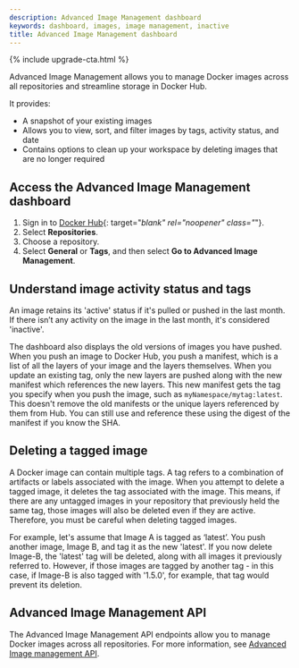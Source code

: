```yaml
---
description: Advanced Image Management dashboard
keywords: dashboard, images, image management, inactive
title: Advanced Image Management dashboard
---
```


{% include upgrade-cta.html %}

Advanced Image Management allows you to manage Docker images across all repositories and streamline storage in Docker Hub.

It provides:
- A snapshot of your existing images
- Allows you to view, sort, and filter images by tags, activity status, and date
- Contains options to clean up your workspace by deleting images that are no longer required

## Access the Advanced Image Management dashboard

1. Sign in to [Docker Hub](https://hub.docker.com){: target="_blank" rel="noopener" class="_"}.
2. Select **Repositories**.
3. Choose a repository.
4. Select **General** or **Tags**, and then select **Go to Advanced Image Management**.

## Understand image activity status and tags

An image retains its 'active' status if it's pulled or pushed in the last month. If there isn’t any activity on the image in the last month, it's considered 'inactive'. 

The dashboard also displays the old versions of images you have pushed. When you push an image to Docker Hub, you push a manifest, which is a list of all the layers of your image and the layers themselves. When you update an existing tag, only the new layers are pushed along with the new manifest which references the new layers. This new manifest gets the tag you specify when you push the image, such as `myNamespace/mytag:latest`. This doesn't remove the old manifests or the unique layers referenced by them from Hub. You can still use and reference these using the digest of the manifest if you know the SHA.

## Deleting a tagged image

A Docker image can contain multiple tags. A tag refers to a combination of artifacts or labels associated with the image. When you attempt to delete a tagged image, it deletes the tag associated with the image. This means, if there are any untagged images in your repository that previously held the same tag, those images will also be deleted even if they are active. Therefore, you must be careful when deleting tagged images.

For example, let's assume that Image A is tagged as ‘latest’. You push another image, Image B, and tag it as the new 'latest'. If you now delete Image-B, the 'latest' tag will be deleted, along with all images it previously referred to. However, if those images are tagged by another tag - in this case, if Image-B is also tagged with '1.5.0', for example, that tag would prevent its deletion.

## Advanced Image Management API

The Advanced Image Management API endpoints allow you to manage Docker images across all repositories. For more information, see [Advanced Image management API](../api/latest/).
